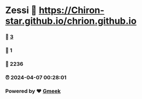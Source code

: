 # Zessi :link: https://Chiron-star.github.io/chrion.github.io 
### :page_facing_up: [3](https://Chiron-star.github.io/chrion.github.io/tag.html) 
### :speech_balloon: 1 
### :hibiscus: 2236 
### :alarm_clock: 2024-04-07 00:28:01 
### Powered by :heart: [Gmeek](https://github.com/Meekdai/Gmeek)
